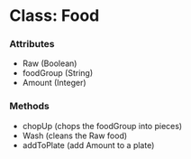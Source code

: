 # Class: Food

### Attributes
- Raw (Boolean)
- foodGroup (String)
- Amount (Integer)

### Methods
- chopUp (chops the foodGroup into pieces)
- Wash (cleans the Raw food)
- addToPlate (add Amount to a plate)
